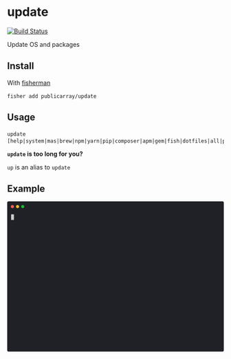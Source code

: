 # update

[![Build Status][travis-badge]][travis-link]

Update OS and packages

## Install

With [fisherman]

```
fisher add publicarray/update
```

## Usage

```fish
update [help|system|mas|brew|npm|yarn|pip|composer|apm|gem|fish|dotfiles|all|packages]
```

**`update` is too long for you?**

`up` is an alias to `update`

## Example

<p align="center">
    <img width="840" src="demo.svg">
</p>

[travis-link]: https://travis-ci.org/publicarray/update
[travis-badge]: https://img.shields.io/travis/publicarray/update.svg
[fisherman]: https://github.com/fisherman/fisherman

